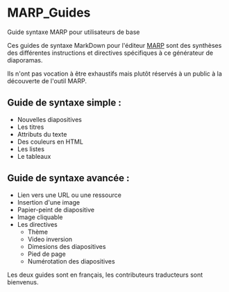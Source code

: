 # MARP_Guides
Guide syntaxe MARP pour utilisateurs de base

Ces guides de syntaxe MarkDown pour l'éditeur [MARP](https://yhatt.github.io/marp/) sont des synthèses des différentes instructions 
et directives spécifiques à ce générateur de diaporamas.

Ils n'ont pas vocation à être exhaustifs mais plutôt réservés à un public à la découverte de l'outil MARP.

## Guide de syntaxe simple :

- Nouvelles diapositives
- Les titres
- Attributs du texte
- Des couleurs en HTML
- Les listes
- Le tableaux

## Guide de syntaxe avancée : 

- Lien vers une URL ou une ressource
- Insertion d'une image
- Papier-peint de diapositive
- Image cliquable
- Les directives 
	-  	Thème
	-  	Video inversion
	-  	Dimesions des diapositives
	-  	Pied de page
	-  	Numérotation des diapositives


Les deux guides sont en français, les contributeurs traducteurs sont bienvenus.
